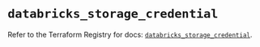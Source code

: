 # `databricks_storage_credential`

Refer to the Terraform Registry for docs: [`databricks_storage_credential`](https://registry.terraform.io/providers/databricks/databricks/1.48.3/docs/resources/storage_credential).
